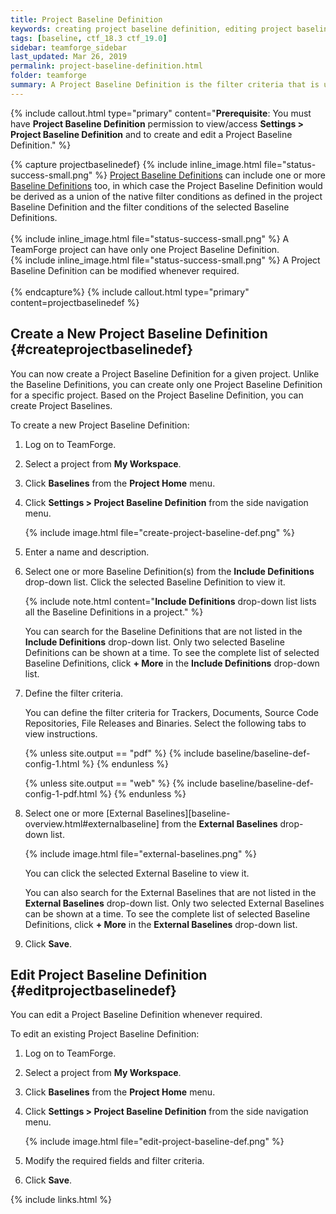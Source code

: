 ```yaml
---
title: Project Baseline Definition
keywords: creating project baseline definition, editing project baseline definition
tags: [baseline, ctf_18.3 ctf_19.0]
sidebar: teamforge_sidebar
last_updated: Mar 26, 2019
permalink: project-baseline-definition.html
folder: teamforge
summary: A Project Baseline Definition is the filter criteria that is used to create a baseline from a set of selected configuration items at the project level.
---
```


{% include callout.html type="primary" content="**Prerequisite**: You must have **Project Baseline Definition** permission to view/access **Settings > Project Baseline Definition** and to create and edit a Project Baseline Definition." %}

{% capture projectbaselinedef}
{% include inline_image.html file="status-success-small.png" %} <a href="#" data-toggle="tooltip" data-original-title="{{site.data.glossary.project_baseline_definition}}">Project Baseline Definitions</a> can include one or more <a href="#" data-toggle="tooltip" data-original-title="{{site.data.glossary.baseline_definition}}">Baseline Definitions</a> too, in which case the Project Baseline Definition would be derived as a union of the native filter conditions as defined in the project Baseline Definition and the filter conditions of the selected Baseline Definitions. <br><br>
{% include inline_image.html file="status-success-small.png" %} A TeamForge project can have only one Project Baseline Definition. <br><r>
{% include inline_image.html file="status-success-small.png" %} A Project Baseline Definition can be modified whenever required.<br><br>
{% endcapture%}
{% include callout.html type="primary" content=projectbaselinedef %}


## Create a New Project Baseline Definition {#createprojectbaselinedef}

You can now create a Project Baseline Definition for a given project. Unlike the Baseline Definitions, you can create only one Project Baseline Definition for a specific project. Based on the Project Baseline Definition, you can create Project Baselines.

To create a new Project Baseline Definition:

1. Log on to TeamForge.

2. Select a project from **My Workspace**.

3. Click **Baselines** from the **Project Home** menu.   

4. Click **Settings > Project Baseline Definition** from the side navigation menu.
   
   {% include image.html file="create-project-baseline-def.png" %}

5. Enter a name and description.

6. Select one or more Baseline Definition(s) from the **Include Definitions** drop-down list. Click the selected Baseline Definition to view it. 

   {% include note.html content="**Include Definitions** drop-down list lists all the Baseline Definitions in a project." %}

   You can search for the Baseline Definitions that are not listed in the **Include Definitions** drop-down list. Only two selected Baseline Definitions can be shown at a time. To see the complete list of selected Baseline Definitions, click **+ More** in the **Include Definitions** drop-down list.
   
7. Define the filter criteria.

   You can define the filter criteria for Trackers, Documents, Source Code Repositories, File Releases and Binaries. Select the following tabs to view instructions.

   {% unless site.output == "pdf" %}
   {% include baseline/baseline-def-config-1.html %}
   {% endunless %}

   {% unless site.output == "web" %}
   {% include baseline/baseline-def-config-1-pdf.html %}
   {% endunless %}    

8. Select one or more [External Baselines][baseline-overview.html#externalbaseline] from the **External Baselines** drop-down list.

   {% include image.html file="external-baselines.png" %}

   You can click the selected External Baseline to view it.

   You can also search for the External Baselines that are not listed in the **External Baselines** drop-down list. Only two selected External Baselines can be shown at a time. To see the complete list of selected Baseline Definitions, click **+ More** in the **External Baselines** drop-down list.

9. Click **Save**.


## Edit Project Baseline Definition {#editprojectbaselinedef}

You can edit a Project Baseline Definition whenever required. 

To edit an existing Project Baseline Definition:

1. Log on to TeamForge.

2. Select a project from **My Workspace**.

3. Click **Baselines** from the **Project Home** menu.   

4. Click **Settings > Project Baseline Definition** from the side navigation menu.

   {% include image.html file="edit-project-baseline-def.png" %}

5. Modify the required fields and filter criteria.

6. Click **Save**.


{% include links.html %}


<!--   * **Tracker Artifacts**

     1. Select the tracker type(s) from the **Tracker Type** drop-down list. These are the tracker types available in the project.
        {% include image.html file="baseline-tracker-type.png" %}

     2. Click **Add Filter(s)** and select the tracker type to set the required filters. The tracker type(s) that you have selected at step 1 are listed here.
        {% include image.html file="tracker-type-add-filter.png" %}       
        * _Attribute_ - Lists all the available attributes for the selected tracker type(s).
        * _Condition_ - Lists the conditions for the selected attribute type. 
        * _Value_ - Lists the values specific to the selected attribute type.
        
        Here's an example of how it appears after the filters are set. If you create the baseline at this point, it would create the baseline with completed user stories for the selected trackers.
         {% include image.html file="tracker-type-add-filter-2.png" %}

     3. Click **Add "AND" Condition** to concatenate more conditions to the filter criteria.
        {% include image.html file="baseline-tracker-type-add-condition.png" %}

     4. Repeat steps 2 and 3 until you've added the required filter criteria for Trackers.

     5. Click the delete button ( {% include inline_image.html file="baseline-delete.png" %}) against the filter criteria that you want to delete.

     6. Select the planning folder. It is good enough that you select the parent/root planning folder to show all its child/sub folders. In this example, you can see all the sub folders of the root planning folder "Product 1".
        {% include image.html file="baseline-planning-folder-filter.png" %}

   If you want to see the list of artifacts in the tracker(s) selected, click the view link ( {% include inline_image.html file="view-link.png" %}) in the **TRACKER/PLANNING FOLDER** section.

   You can narrow down the list by selecting the desired tracker and/or doing a keyword search in the preview pane.

   {% include image.html file="baseline-tracker-artifacts-preview.png" %}

   You can also do a keyword search by using the search ( {% include inline_image.html file="search-baseline-button.png" %}) on the preview pane.

   
   * **Documents**

     1. Select the document folder path.

     2. Select the document version.

     3. Click **Add Filter(s)** to include the filter criteria.
        * _Attribute_ - Lists all the available attributes for documents.
        * _Condition_ - Lists the conditions for the selected attribute type. 
        * _Value_ - Lists the values specific to the selected attribute type.

     4. Click **Add "AND" Condition** to concatenate more conditions to the filter criteria.

     5. Repeat steps 3 and 4 until you've added the required filter criteria for Documents.
     
     6. Click the delete button ( {% include inline_image.html file="baseline-delete.png" %}) against the filter criteria that you want to delete.

   If you want to see the list of documents in the document folder selected, click the view link ( {% include inline_image.html file="view-link.png" %}) in the **DOCUMENTS** section.

   You can narrow down the list by selecting the desired document folder from its path in the preview pane.

   {% include image.html file="baseline-documents-preview.png" %}    

   You can also do a keyword search by using the search ( {% include inline_image.html file="search-baseline-button.png" %}) on the preview pane.

   * **Source Code Management**

     1. Select the repository from the **Repo/Source Name** drop-down list. The repositories are grouped under the repository type which is either "Git" or "Subversion".

     2. Click **Add another Repo** to add more repository related filter criteria.

     3. Click the delete button ( {% include inline_image.html file="baseline-delete.png" %}) against the filter criteria that you want to delete.


   * **File Release**

     Select the package or the release name from the **Package/Release Name** drop-down list.

     If you want to see the list of files in the releases selected, click the view link ( {% include inline_image.html file="view-link.png" %}) in the **FILE RELEASE** section.

     You can narrow down the list by selecting the desired release in the preview pane.

     {% include image.html file="baseline-filerelease-preview.png" %}

     You can also do a keyword search by using the search ( {% include inline_image.html file="search-baseline-button.png" %}) on the preview pane.


   * **Binaries**

     Select the server name or repository name from the **Server/Repository Name** drop-down list.-->

<!---->

<!--* **Tracker Artifacts**

     1. Select the tracker type(s) from the **Tracker Type** drop-down list. These are the tracker types available in the project.
        {% include image.html file="baseline-tracker-type.png" %}

     2. Click **Add Filter(s)** and select the tracker type to set the required filters. The tracker type(s) that you have selected at step 1 are listed here.
        {% include image.html file="tracker-type-add-filter.png" %}       
        * _Attribute_ - Lists all the available attributes for the selected tracker type(s).
        * _Condition_ - Lists the conditions for the selected attribute type. 
        * _Value_ - Lists the values specific to the selected attribute type.
        
        Here's an example of how it appears after the filters are set. If you create the baseline at this point, it would create the baseline with completed user stories for the selected trackers.
         {% include image.html file="tracker-type-add-filter-2.png" %}

     3. Click **Add "AND" Condition** to concatenate more conditions to the filter criteria.
        {% include image.html file="baseline-tracker-type-add-condition.png" %}

     4. Repeat steps 2 and 3 until you've added the required filter criteria for Trackers.

     5. Click the delete button ( {% include inline_image.html file="baseline-delete.png" %}) against the filter criteria that you want to delete.

     6. Select the planning folder. It is good enough that you select the parent/root planning folder to show all its child/sub folders. In this example, you can see all the sub folders of the root planning folder "Product 1".
        {% include image.html file="baseline-planning-folder-filter.png" %}

   If you want to see the list of artifacts in the tracker(s) selected, click the view link ( {% include inline_image.html file="view-link.png" %}) in the **TRACKER/PLANNING FOLDER** section.

   You can narrow down the list by selecting the desired tracker and/or doing a keyword search in the preview pane.

   {% include image.html file="baseline-tracker-artifacts-preview.png" %}

   You can also do a keyword search by using the search ( {% include inline_image.html file="search-baseline-button.png" %}) on the preview pane.

   
   * **Documents**

     1. Select the document folder path.

     2. Select the document version.

     3. Click **Add Filter(s)** to include the filter criteria.
        * _Attribute_ - Lists all the available attributes for documents.
        * _Condition_ - Lists the conditions for the selected attribute type. 
        * _Value_ - Lists the values specific to the selected attribute type.

     4. Click **Add "AND" Condition** to concatenate more conditions to the filter criteria.

     5. Repeat steps 3 and 4 until you've added the required filter criteria for Documents.
     
     6. Click the delete button ( {% include inline_image.html file="baseline-delete.png" %}) against the filter criteria that you want to delete.

   If you want to see the list of documents in the document folder selected, click the view link ( {% include inline_image.html file="view-link.png" %}) in the **DOCUMENTS** section.

   You can narrow down the list by selecting the desired document folder from its path in the preview pane.

   {% include image.html file="baseline-documents-preview.png" %}    

   You can also do a keyword search by using the search ( {% include inline_image.html file="search-baseline-button.png" %}) on the preview pane.

   * **Source Code Management**

     1. Select the repository from the **Repo/Source Name** drop-down list. The repositories are grouped under the repository type which is either "Git" or "Subversion".

     2. Click **Add another Repo** to add more repository related filter criteria.

     3. Click the delete button ( {% include inline_image.html file="baseline-delete.png" %}) against the filter criteria that you want to delete.


   * **File Release**

     Select the package or the release name from the **Package/Release Name** drop-down list.

     If you want to see the list of files in the releases selected, click the view link ( {% include inline_image.html file="view-link.png" %}) in the **FILE RELEASE** section.

     You can narrow down the list by selecting the desired release in the preview pane.

     {% include image.html file="baseline-filerelease-preview.png" %}

     You can also do a keyword search by using the search ( {% include inline_image.html file="search-baseline-button.png" %}) on the preview pane.


   * **Binaries**

     Select the server name or repository name from the **Server/Repository Name** drop-down list.-->

<!--{% include note.html content="You can view the actual TeamForge objects (configuration items in terms of Baseline) from within TeamForge by clicking the respective links on the View Baseline page. However, TeamForge doesn’t show the objects, if you don’t have view permission." %}-->